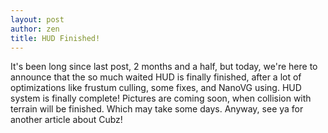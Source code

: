 ```yaml
---
layout: post
author: zen
title: HUD Finished!
---
```


It's been long since last post, 2 months and a half, but today, we're here to announce that the
so much waited HUD is finally finished, after a lot of optimizations like frustum culling, some fixes,
and NanoVG using. HUD system is finally complete! Pictures are coming soon, when collision with terrain
will be finished. Which may take some days. Anyway, see ya for another article about Cubz!